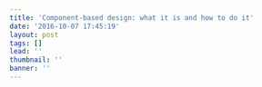 ```yaml
---
title: 'Component-based design: what it is and how to do it'
date: '2016-10-07 17:45:19'
layout: post
tags: []
lead: ''
thumbnail: ''
banner: ''
---
```

